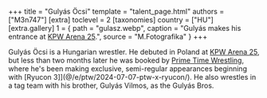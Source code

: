 +++
title = "Gulyás Öcsi"
template = "talent_page.html"
authors = ["M3n747"]
[extra]
toclevel = 2
[taxonomies]
country = ["HU"]
[extra.gallery]
1 = { path = "gulasz.webp", caption = "Gulyás makes his entrance at [KPW Arena 25](@/e/kpw/2024-05-17-kpw-arena-25.md).", source = "M.Fotografika" }
+++

Gulyás Öcsi is a Hungarian wrestler. He debuted in Poland at [KPW Arena 25](@/e/kpw/2024-05-17-kpw-arena-25.md), but less than two months later he was booked by [Prime Time Wrestling](@/o/ptw.md), where he's been making exclusive, semi-regular appearances beginning with [Ryucon 3]](@/e/ptw/2024-07-07-ptw-x-ryucon/). He also wrestles in a tag team with his brother, Gulyás Vilmos, as the Gulyás Bros.
